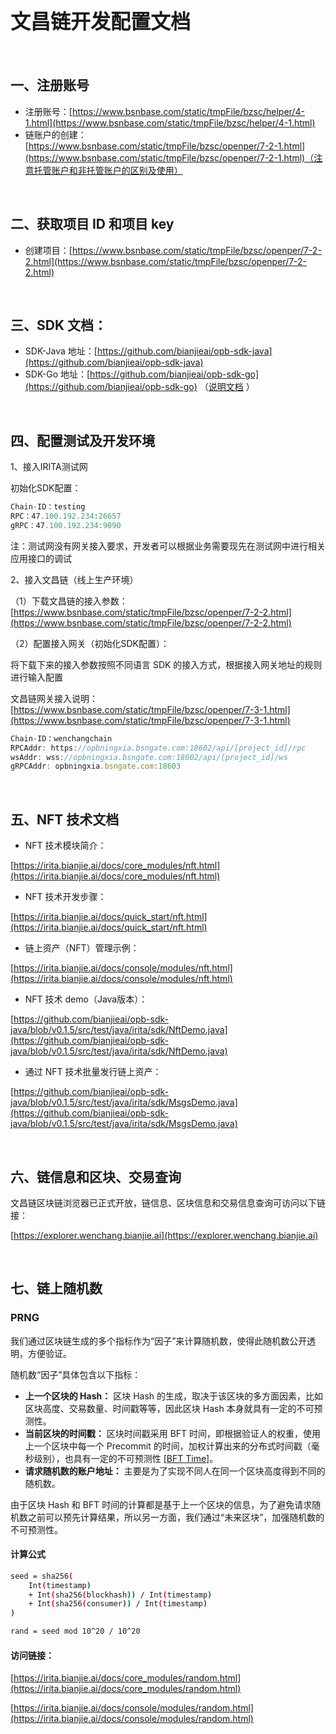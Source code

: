 # <font size="6">文昌链开发配置文档</font>

<br>

## 一、注册账号
- 注册账号：[https://www.bsnbase.com/static/tmpFile/bzsc/helper/4-1.html](https://www.bsnbase.com/static/tmpFile/bzsc/helper/4-1.html)
- 链账户的创建：[https://www.bsnbase.com/static/tmpFile/bzsc/openper/7-2-1.html](https://www.bsnbase.com/static/tmpFile/bzsc/openper/7-2-1.html)（注意托管账户和非托管账户的区别及使用）

<br>

## 二、获取项目 ID 和项目 key
- 创建项目：[https://www.bsnbase.com/static/tmpFile/bzsc/openper/7-2-2.html](https://www.bsnbase.com/static/tmpFile/bzsc/openper/7-2-2.html)

<br>

## 三、SDK 文档：
- SDK-Java 地址：[https://github.com/bianjieai/opb-sdk-java](https://github.com/bianjieai/opb-sdk-java)
- SDK-Go 地址：[https://github.com/bianjieai/opb-sdk-go](https://github.com/bianjieai/opb-sdk-go)   （[说明文档](https://irita.bianjie.ai/docs/SDK/Go_SDK/overview.html) ）

<br>

## 四、配置测试及开发环境
1、接入IRITA测试网

初始化SDK配置：
```javascript
Chain-ID：testing
RPC：47.100.192.234:26657
gRPC：47.100.192.234:9090
```
注：测试网没有网关接入要求，开发者可以根据业务需要现先在测试网中进行相关应用接口的调试

2、接入文昌链（线上生产环境）

（1）下载文昌链的接入参数：[https://www.bsnbase.com/static/tmpFile/bzsc/openper/7-2-2.html](https://www.bsnbase.com/static/tmpFile/bzsc/openper/7-2-2.html)

（2）配置接入网关（初始化SDK配置）：

将下载下来的接入参数按照不同语言 SDK 的接入方式，根据接入网关地址的规则进行输入配置  

文昌链网关接入说明：[https://www.bsnbase.com/static/tmpFile/bzsc/openper/7-3-1.html](https://www.bsnbase.com/static/tmpFile/bzsc/openper/7-3-1.html)

```javascript
Chain-ID：wenchangchain
RPCAddr: https://opbningxia.bsngate.com:18602/api/[project_id]/rpc
wsAddr: wss://opbningxia.bsngate.com:18602/api/[project_id]/ws
gRPCAddr: opbningxia.bsngate.com:18603 
```

<br>

## 五、NFT 技术文档
- NFT 技术模块简介：

[https://irita.bianjie.ai/docs/core_modules/nft.html](https://irita.bianjie.ai/docs/core_modules/nft.html)

- NFT 技术开发步骤：

[https://irita.bianjie.ai/docs/quick_start/nft.html](https://irita.bianjie.ai/docs/quick_start/nft.html)

- 链上资产（NFT）管理示例：

[https://irita.bianjie.ai/docs/console/modules/nft.html](https://irita.bianjie.ai/docs/console/modules/nft.html)

- NFT 技术 demo（Java版本）：

[https://github.com/bianjieai/opb-sdk-java/blob/v0.1.5/src/test/java/irita/sdk/NftDemo.java](https://github.com/bianjieai/opb-sdk-java/blob/v0.1.5/src/test/java/irita/sdk/NftDemo.java)

- 通过 NFT 技术批量发行链上资产：

[https://github.com/bianjieai/opb-sdk-java/blob/v0.1.5/src/test/java/irita/sdk/MsgsDemo.java](https://github.com/bianjieai/opb-sdk-java/blob/v0.1.5/src/test/java/irita/sdk/MsgsDemo.java)

<br>

## 六、链信息和区块、交易查询
文昌链区块链浏览器已正式开放，链信息、区块信息和交易信息查询可访问以下链接：

[https://explorer.wenchang.bianjie.ai](https://explorer.wenchang.bianjie.ai)

<br>

## 七、链上随机数

### PRNG

我们通过区块链生成的多个指标作为“因子”来计算随机数，使得此随机数公开透明，方便验证。

随机数“因子”具体包含以下指标：

- **上一个区块的 Hash：** 区块 Hash 的生成，取决于该区块的多方面因素，比如区块高度、交易数量、时间戳等等，因此区块 Hash 本身就具有一定的不可预测性。
- **当前区块的时间戳：** 区块时间戳采用 BFT 时间，即根据验证人的权重，使用上一个区块中每一个 Precommit 的时间，加权计算出来的分布式时间戳（毫秒级别），也具有一定的不可预测性 [[BFT Time]](https://docs.tendermint.com/master/spec/consensus/bft-time.html#bft-time)。
- **请求随机数的账户地址：** 主要是为了实现不同人在同一个区块高度得到不同的随机数。

由于区块 Hash 和 BFT 时间的计算都是基于上一个区块的信息，为了避免请求随机数之前可以预先计算结果，所以另一方面，我们通过“未来区块”，加强随机数的不可预测性。

#### 计算公式

```sh
seed = sha256(
    Int(timestamp)
    + Int(sha256(blockhash)) / Int(timestamp)
    + Int(sha256(consumer)) / Int(timestamp)
)

rand = seed mod 10^20 / 10^20
```

#### 访问链接：

[https://irita.bianjie.ai/docs/core_modules/random.html](https://irita.bianjie.ai/docs/core_modules/random.html)

[https://irita.bianjie.ai/docs/console/modules/random.html](https://irita.bianjie.ai/docs/console/modules/random.html)
